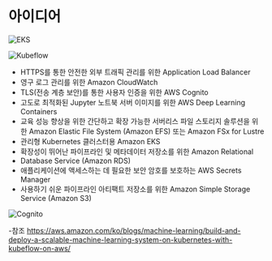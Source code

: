 # 아이디어

![EKS](https://d2908q01vomqb2.cloudfront.net/f1f836cb4ea6efb2a0b1b99f41ad8b103eff4b59/2022/04/26/ML-8280-image001.jpg)

![Kubeflow](https://d2908q01vomqb2.cloudfront.net/f1f836cb4ea6efb2a0b1b99f41ad8b103eff4b59/2022/04/26/ML-8280-image003.jpg)
- HTTPS를 통한 안전한 외부 트래픽 관리를 위한 Application Load Balancer
- 영구 로그 관리를 위한 Amazon CloudWatch
- TLS(전송 계층 보안)를 통한 사용자 인증을 위한 AWS Cognito
- 고도로 최적화된 Jupyter 노트북 서버 이미지를 위한 AWS Deep Learning Containers
- 교육 성능 향상을 위한 간단하고 확장 가능한 서버리스 파일 스토리지 솔루션을 위한 Amazon Elastic File System (Amazon EFS) 또는 Amazon FSx for Lustre
- 관리형 Kubernetes 클러스터용 Amazon EKS
- 확장성이 뛰어난 파이프라인 및 메타데이터 저장소를 위한 Amazon Relational 
- Database Service (Amazon RDS)
- 애플리케이션에 액세스하는 데 필요한 보안 암호를 보호하는 AWS Secrets Manager
- 사용하기 쉬운 파이프라인 아티팩트 저장소를 위한 Amazon Simple Storage Service (Amazon S3)

![Cognito](https://d2908q01vomqb2.cloudfront.net/f1f836cb4ea6efb2a0b1b99f41ad8b103eff4b59/2022/04/26/ML-8280-image005.jpg)

-참조
https://aws.amazon.com/ko/blogs/machine-learning/build-and-deploy-a-scalable-machine-learning-system-on-kubernetes-with-kubeflow-on-aws/